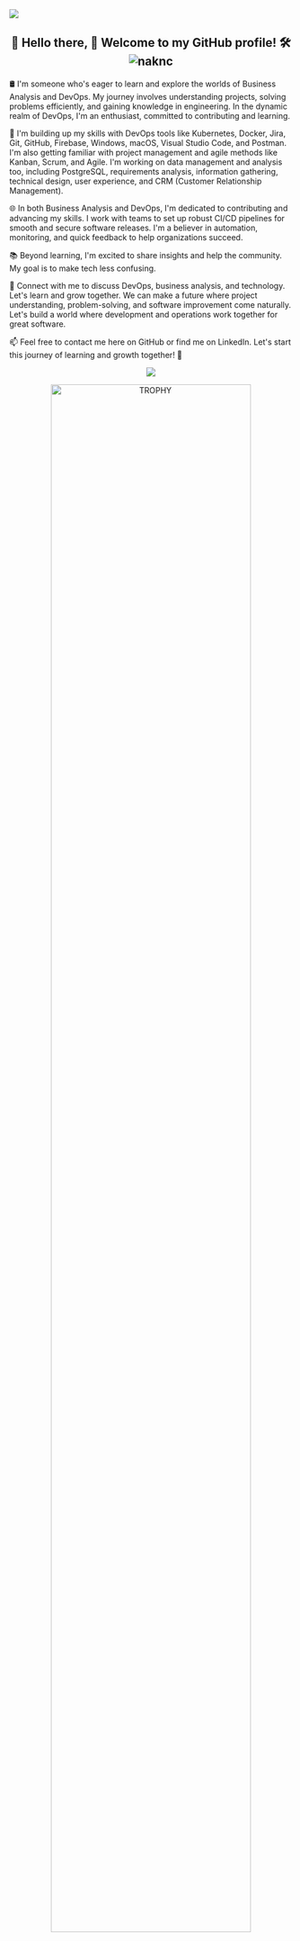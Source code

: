 <!--horizontal divider(gradiant)-->
<img src="https://user-images.githubusercontent.com/73097560/115834477-dbab4500-a447-11eb-908a-139a6edaec5c.gif">

<!--h1 without bottom border-->
<h2 align="center">👋 Hello there, 🚀 Welcome to my GitHub profile! 🛠️ <img src="https://komarev.com/ghpvc/?username=naknc&label=Profile%20views&color=0e75b6&style=flat" alt="naknc" /></h2>

<!--Introduction start-->
🛢️ I'm someone who's eager to learn and explore the worlds of Business Analysis and DevOps. My journey involves understanding projects, solving problems efficiently, and gaining knowledge in engineering. In the dynamic realm of DevOps, I'm an enthusiast, committed to contributing and learning.

🔧 I'm building up my skills with DevOps tools like Kubernetes, Docker, Jira, Git, GitHub, Firebase, Windows, macOS, Visual Studio Code, and Postman. I'm also getting familiar with project management and agile methods like Kanban, Scrum, and Agile. I'm working on data management and analysis too, including PostgreSQL, requirements analysis, information gathering, technical design, user experience, and CRM (Customer Relationship Management).

🌐 In both Business Analysis and DevOps, I'm dedicated to contributing and advancing my skills. I work with teams to set up robust CI/CD pipelines for smooth and secure software releases. I'm a believer in automation, monitoring, and quick feedback to help organizations succeed.

📚 Beyond learning, I'm excited to share insights and help the community. My goal is to make tech less confusing.

🔗 Connect with me to discuss DevOps, business analysis, and technology. Let's learn and grow together. We can make a future where project understanding, problem-solving, and software improvement come naturally. Let's build a world where development and operations work together for great software.

📫 Feel free to contact me here on GitHub or find me on LinkedIn. Let's start this journey of learning and growth together! 🚀</br>

<!--Intro end-->

<!--- trophy (start) -->
<p align="center">
  <a href="https://github.com/ryo-ma/github-profile-trophy" title="Go to Source">
    <img src="https://github-readme-stats.vercel.app/api/top-langs/?username=naknc&langs_count=40&layout=compact&theme=tokyonight&include_all_commits=true&line_height=40">
  </a>
</p>
<!--- trophy (start) -->

<!--- trophy (start) -->
<div align=center>
  <a href="https://github.com/ryo-ma/github-profile-trophy" title="Go to Source">
      <img align="center" width=84% src="https://github-profile-trophy.vercel.app/?username=naknc&row=1&column=7&margin-h=15&margin-w=5&no-bg=true" alt="TROPHY" />
    </a>
</div>
<!--- trophy (start) -->

</p>        
<!--- stats (end) -->

<!--h1 without bottom border-->
<div id="user-content-toc">
  <ul align="center">
    <summary><h2 style="display: inline-block">Technologies That I Know👨🏻‍💻</h2></summary>
  </ul>
  <div align="center">
    <code><img width="50" src="https://user-images.githubusercontent.com/25181517/182534006-037f08b5-8e7b-4e5f-96b6-5d2a5558fa85.png" alt="Kubernetes" title="Kubernetes"/></code>
    <code><img width="50" src="https://user-images.githubusercontent.com/25181517/117207330-263ba280-adf4-11eb-9b97-0ac5b40bc3be.png" alt="Docker" title="Docker"/></code>
    <code><img width="50" src="https://user-images.githubusercontent.com/25181517/183912952-83784e94-629d-4c34-a961-ae2ae795b662.png" alt="Jira" title="Jira"/></code>
    <code><img width="50" src="https://user-images.githubusercontent.com/25181517/192108372-f71d70ac-7ae6-4c0d-8395-51d8870c2ef0.png" alt="Git" title="Git"/></code>
    <code><img width="50" src="https://user-images.githubusercontent.com/25181517/192108374-8da61ba1-99ec-41d7-80b8-fb2f7c0a4948.png" alt="GitHub" title="GitHub"/></code>
    <code><img width="50" src="https://user-images.githubusercontent.com/25181517/192108891-d86b6220-e232-423a-bf5f-90903e6887c3.png" alt="Visual Studio Code" title="Visual Studio Code"/></code>
    <code><img width="50" src="https://user-images.githubusercontent.com/25181517/192109061-e138ca71-337c-4019-8d42-4792fdaa7128.png" alt="Postman" title="Postman"/></code>
    <!-- Add more icons for the other technologies you mentioned -->
    <!-- Example: <code><img width="50" src="[Technology-Icon-URL]" alt="Technology-Name" title="Technology-Name"/></code> -->
</div>
</div>
<!--tech stack icons-->

<!--horizontal divider(gradiant)-->
<img src="https://user-images.githubusercontent.com/73097560/115834477-dbab4500-a447-11eb-908a-139a6edaec5c.gif">
